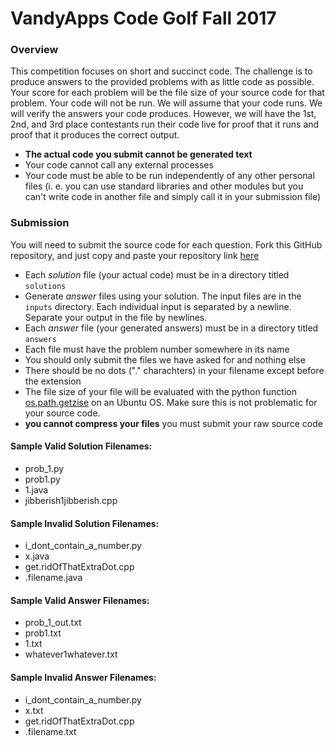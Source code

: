 # VandyApps Code Golf Fall 2017

### Overview
This competition focuses on short and succinct code. 
The challenge is to produce answers to the provided problems with as little code as possible.
Your score for each problem will be the file size of your source code for that problem. Your code will not be run. We will assume that your code runs. We will verify the answers your code produces.
However, we will have the 1st, 2nd, and 3rd place contestants run their code live for proof that
it runs and proof that it produces the correct output.
* **The actual code you submit cannot be generated text**
* Your code cannot call any external processes
* Your code must be able to be run independently of any other personal files (i. e. you can use standard libraries and other modules but you can't write code in another file and simply call it in your submission file)

### Submission
You will need to submit the source code for each question.
Fork this GitHub repository, and just copy and paste your repository link [here](https://goo.gl/forms/JOpJmjOe8E4DwZe92)
* Each _solution_ file (your actual code) must be in a directory titled `solutions`
* Generate _answer_ files using your solution. The input files are in the `inputs` directory. Each individual input is separated by a newline. Separate your output in the file by newlines.
* Each _answer_ file (your generated answers) must be in a directory titled `answers`
* Each file must have the problem number somewhere in its name
* You should only submit the files we have asked for and nothing else
* There should be no dots ("." charachters) in your filename except before the extension
* The file size of your file will be evaluated with the python function [os.path.getzise](https://docs.python.org/2/library/os.path.html?highlight=os.path.getsize#os.path.getsize) on an Ubuntu OS. Make sure this is not problematic for your source code.
* **you cannot compress your files** you must submit your raw source code

#### Sample Valid Solution Filenames:
* prob_1.py
* prob1.py
* 1.java
* jibberish1jibberish.cpp

#### Sample Invalid Solution Filenames:
* i_dont_contain_a_number.py
* x.java
* get.ridOfThatExtraDot.cpp
* .filename.java

#### Sample Valid Answer Filenames:
* prob_1_out.txt
* prob1.txt
* 1.txt
* whatever1whatever.txt

#### Sample Invalid Answer Filenames:
* i_dont_contain_a_number.py
* x.txt
* get.ridOfThatExtraDot.cpp
* .filename.txt

